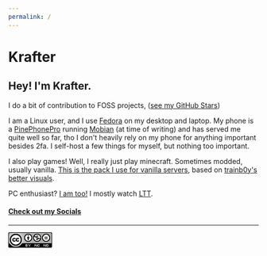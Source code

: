 ```yaml
---
permalink: /
---
```

# Krafter

## Hey! I'm Krafter.
 
I do a bit of contribution to FOSS projects, ([see my GitHub Stars](https://github.com/TheKrafter?tab=stars))

I am a Linux user, and I use [Fedora](https://getfedora.org) on my desktop and laptop. My phone is a [PinePhonePro](https://www.pine64.org/pinephonepro/) running [Mobian](https://mobian.org) (at time of writing) and has served me quite well so far, tho I don't heavily rely on my phone for anything important besides 2fa. I self-host a few things for myself, but nothing too important. 

I also play games! Well, I really just play minecraft. Sometimes modded, usually vanilla. [This is the pack I use for vanilla servers](/files/mc-client/krafter-mcpack-v0.1.zip), based on [trainb0y's better visuals](https://modrinth.com/modpack/trainb0ys-visual-pack).

PC enthusiast? [I am too!](/pc) I mostly watch [LTT](https://www.youtube.com/c/LinusTechTips). 

#### [Check out my Socials](/socials)

---

[![Licensed Under The CC-BY-NC-ND 4.0 License](/src/CC-BY-NC-ND.png)](/LICENSE)
